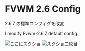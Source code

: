 # FVWM 2.6 Config

2.6.7 の標準コンフィグを改変

I modify Fvwm-2.6.7 default config.

![ここにスクショ](https://kek.gg/i/5y2BdB.png)
![スクショ二枚目](https://kek.gg/i/5y2BdB.png)
